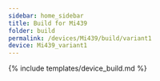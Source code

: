 ```yaml
---
sidebar: home_sidebar
title: Build for Mi439
folder: build
permalink: /devices/Mi439/build/variant1
device: Mi439_variant1
---
```

{% include templates/device_build.md %}
